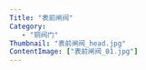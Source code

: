 ```yaml
---
Title: "表前闸阀"
Category:
   - "铜阀门"
Thumbnail: "表前闸阀_head.jpg"
ContentImage: ["表前闸阀_01.jpg"]
---
```

